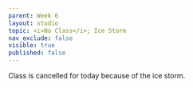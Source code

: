 ```yaml
---
parent: Week 6
layout: studio
topic: <i>No Class</i>; Ice Storm
nav_exclude: false
visible: true
published: false
---
```


Class is cancelled for today because of the ice storm.
